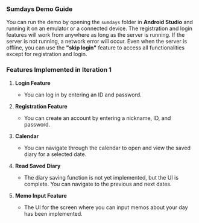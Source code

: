 ### Sumdays Demo Guide

You can run the demo by opening the `sumdays` folder in **Android Studio** and running it on an emulator or a connected device. The registration and login features will work from anywhere as long as the server is running. If the server is not running, a network error will occur. Even when the server is offline, you can use the **"skip login"** feature to access all functionalities except for registration and login.

### Features Implemented in Iteration 1

1.  **Login Feature**
    - You can log in by entering an ID and password.

2.  **Registration Feature**
    - You can create an account by entering a nickname, ID, and password.

3.  **Calendar**
    - You can navigate through the calendar to open and view the saved diary for a selected date.

4.  **Read Saved Diary**
    - The diary saving function is not yet implemented, but the UI is complete. You can navigate to the previous and next dates.

5.  **Memo Input Feature**
    - The UI for the screen where you can input memos about your day has been implemented.